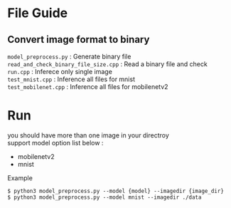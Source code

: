 # File Guide
## Convert image format to binary
`model_preprocess.py` : Generate binary file  
`read_and_check_binary_file_size.cpp` : Read a binary file and check   
`run.cpp` : Inferece only single image   
`test_mnist.cpp` : Inference all files for mnist  
`test_mobilenet.cpp` : Inference all files for mobilenetv2  

# Run
you should have more than one image in your directroy  
support model option list below :
- mobilenetv2
- mnist  

Example
```
$ python3 model_preprocess.py --model {model} --imagedir {image_dir}
$ python3 model_preprocess.py --model mnist --imagedir ./data
```

